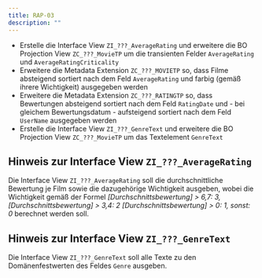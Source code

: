 ```yaml
---
title: RAP-03
description: ""
---
```


- Erstelle die Interface View `ZI_???_AverageRating` und erweitere die BO Projection View `ZC_???_MovieTP` um die transienten Felder `AverageRating` und `AverageRatingCriticality`
- Erweitere die Metadata Extension `ZC_???_MOVIETP` so, dass Filme absteigend sortiert nach dem Feld `AverageRating` und farbig (gemäß ihrere Wichtigkeit) ausgegeben werden
- Erweitere die Metadata Extension `ZC_???_RATINGTP` so, dass Bewertungen absteigend sortiert nach dem Feld `RatingDate` und - bei gleichem Bewertungsdatum - aufsteigend sortiert nach dem Feld `UserName` ausgegeben werden
- Erstelle die Interface View `ZI_???_GenreText` und erweitere die BO Projection View `ZC_???_MovieTP` um das Textelement `GenreText`

## Hinweis zur Interface View `ZI_???_AverageRating`

Die Interface View `ZI_???_AverageRating` soll die durchschnittliche Bewertung je Film sowie die dazugehörige Wichtigkeit ausgeben, wobei die Wichtigkeit gemäß der Formel _[Durchschnittsbewertung] > 6,7: 3, [Durchschnittsbewertung] > 3,4: 2 [Durchschnittsbewertung] > 0: 1, sonst: 0_ berechnet werden soll.

## Hinweis zur Interface View `ZI_???_GenreText`

Die Interface View `ZI_???_GenreText` soll alle Texte zu den Domänenfestwerten des Feldes `Genre` ausgeben.
